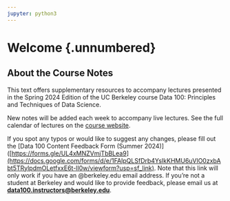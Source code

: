 ```yaml
---
jupyter: python3
---
```


# Welcome {.unnumbered}

## About the Course Notes

This text offers supplementary resources to accompany lectures presented in the Spring 2024 Edition of the UC Berkeley course Data 100: Principles and Techniques of Data Science. 

New notes will be added each week to accompany live lectures. See the full calendar of lectures on the [course website](https://ds100.org/su24/). 

If you spot any typos or would like to suggest any changes, please fill out the [Data 100 Content Feedback Form (Summer 2024)]([https://forms.gle/UL4xMNZVmjTbBLea9](https://docs.google.com/forms/d/e/1FAIpQLSfDrb4YsIkKHMU6uVlO0zxbAbt5TRylpdmOLetfxxE6t-lI0w/viewform?usp=sf_link). Note that this link will only work if you have an @berkeley.edu email address. If you’re not a student at Berkeley and would like to provide feedback, please email us at **data100.instructors@berkeley.edu**.
